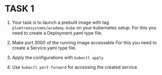 # TASK 1

1. Your task is to launch a prebuilt image with tag
`plumtreesystems/academy-kube`
on your kubernetes setup.
For this you need to create a Deployment.yaml type file.

2. Make port 3000 of the running image accessable
For this you need to create a Service.yaml type file.

3. Apply the configurations with `kubectl apply`
4. Use `kubectl port-forward` for accessing the created service
